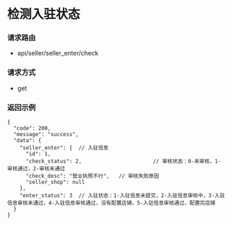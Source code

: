 # 检测入驻状态

### 请求路由
* api/seller/seller_enter/check

### 请求方式
* get

### 返回示例
```
{
  "code": 200,
  "message": "success",
  "data": {
    "seller_enter": {  // 入驻信息
      "id": 1,
      "check_status": 2, 					   // 审核状态：0-未审核，1-审核通过，2-审核未通过
      "check_desc": "营业执照不行",   // 审核失败原因
      "seller_shop": null
    },
    "enter_status": 3  // 入驻状态：1-入驻信息未提交，2-入驻信息审核中，3-入驻信息审核未通过，4-入驻信息审核通过，没有配置店铺，5-入驻信息审核通过，配置完店铺
  }
}
```
